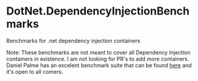 # DotNet.DependencyInjectionBenchmarks
Benchmarks for .net dependency injection containers

Note: These benchmarks are not meant to cover all Dependency Injection containers in existence. I am not looking for PR's to add more containers. Daniel Palme has an excelent benchmark suite that can be found [here](https://github.com/danielpalme/IocPerformance) and it's open to all comers.
